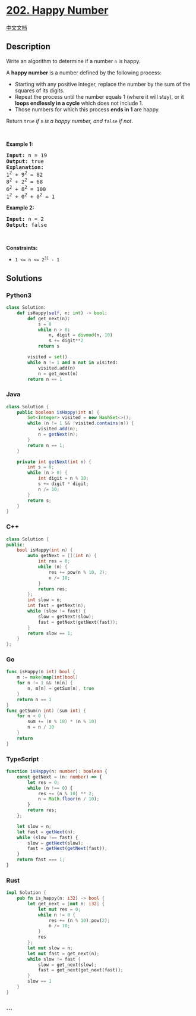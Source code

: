 # [202. Happy Number](https://leetcode.com/problems/happy-number)

[中文文档](/solution/0200-0299/0202.Happy%20Number/README.md)

## Description

<p>Write an algorithm to determine if a number <code>n</code> is happy.</p>

<p>A <strong>happy number</strong> is a number defined by the following process:</p>

<ul>
	<li>Starting with any positive integer, replace the number by the sum of the squares of its digits.</li>
	<li>Repeat the process until the number equals 1 (where it will stay), or it <strong>loops endlessly in a cycle</strong> which does not include 1.</li>
	<li>Those numbers for which this process <strong>ends in 1</strong> are happy.</li>
</ul>

<p>Return <code>true</code> <em>if</em> <code>n</code> <em>is a happy number, and</em> <code>false</code> <em>if not</em>.</p>

<p>&nbsp;</p>
<p><strong class="example">Example 1:</strong></p>

<pre>
<strong>Input:</strong> n = 19
<strong>Output:</strong> true
<strong>Explanation:</strong>
1<sup>2</sup> + 9<sup>2</sup> = 82
8<sup>2</sup> + 2<sup>2</sup> = 68
6<sup>2</sup> + 8<sup>2</sup> = 100
1<sup>2</sup> + 0<sup>2</sup> + 0<sup>2</sup> = 1
</pre>

<p><strong class="example">Example 2:</strong></p>

<pre>
<strong>Input:</strong> n = 2
<strong>Output:</strong> false
</pre>

<p>&nbsp;</p>
<p><strong>Constraints:</strong></p>

<ul>
	<li><code>1 &lt;= n &lt;= 2<sup>31</sup> - 1</code></li>
</ul>

## Solutions

<!-- tabs:start -->

### **Python3**

```python
class Solution:
    def isHappy(self, n: int) -> bool:
        def get_next(n):
            s = 0
            while n > 0:
                n, digit = divmod(n, 10)
                s += digit**2
            return s

        visited = set()
        while n != 1 and n not in visited:
            visited.add(n)
            n = get_next(n)
        return n == 1
```

### **Java**

```java
class Solution {
    public boolean isHappy(int n) {
        Set<Integer> visited = new HashSet<>();
        while (n != 1 && !visited.contains(n)) {
            visited.add(n);
            n = getNext(n);
        }
        return n == 1;
    }

    private int getNext(int n) {
        int s = 0;
        while (n > 0) {
            int digit = n % 10;
            s += digit * digit;
            n /= 10;
        }
        return s;
    }
}
```

### **C++**

```cpp
class Solution {
public:
    bool isHappy(int n) {
        auto getNext = [](int n) {
            int res = 0;
            while (n) {
                res += pow(n % 10, 2);
                n /= 10;
            }
            return res;
        };
        int slow = n;
        int fast = getNext(n);
        while (slow != fast) {
            slow = getNext(slow);
            fast = getNext(getNext(fast));
        }
        return slow == 1;
    }
};
```

### **Go**

```go
func isHappy(n int) bool {
	m := make(map[int]bool)
	for n != 1 && !m[n] {
		n, m[n] = getSum(n), true
	}
	return n == 1
}
func getSum(n int) (sum int) {
	for n > 0 {
		sum += (n % 10) * (n % 10)
		n = n / 10
	}
	return
}
```

### **TypeScript**

```ts
function isHappy(n: number): boolean {
    const getNext = (n: number) => {
        let res = 0;
        while (n !== 0) {
            res += (n % 10) ** 2;
            n = Math.floor(n / 10);
        }
        return res;
    };

    let slow = n;
    let fast = getNext(n);
    while (slow !== fast) {
        slow = getNext(slow);
        fast = getNext(getNext(fast));
    }
    return fast === 1;
}
```

### **Rust**

```rust
impl Solution {
    pub fn is_happy(n: i32) -> bool {
        let get_next = |mut n: i32| {
            let mut res = 0;
            while n != 0 {
                res += (n % 10).pow(2);
                n /= 10;
            }
            res
        };
        let mut slow = n;
        let mut fast = get_next(n);
        while slow != fast {
            slow = get_next(slow);
            fast = get_next(get_next(fast));
        }
        slow == 1
    }
}
```

### **...**

```

```

<!-- tabs:end -->
